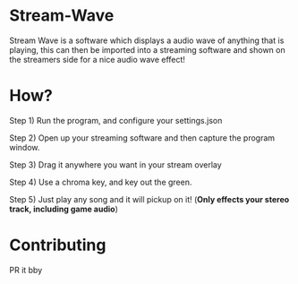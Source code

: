 # Stream-Wave
Stream Wave is a software which displays a audio wave of anything that is playing, this can then be imported into a streaming software and shown on the streamers side for a nice audio wave effect!

# How?
Step 1) Run the program, and configure your settings.json

Step 2) Open up your streaming software and then capture the program window.

Step 3) Drag it anywhere you want in your stream overlay

Step 4) Use a chroma key, and key out the green.

Step 5) Just play any song and it will pickup on it! (**Only effects your stereo track, including game audio**)

# Contributing
PR it bby
